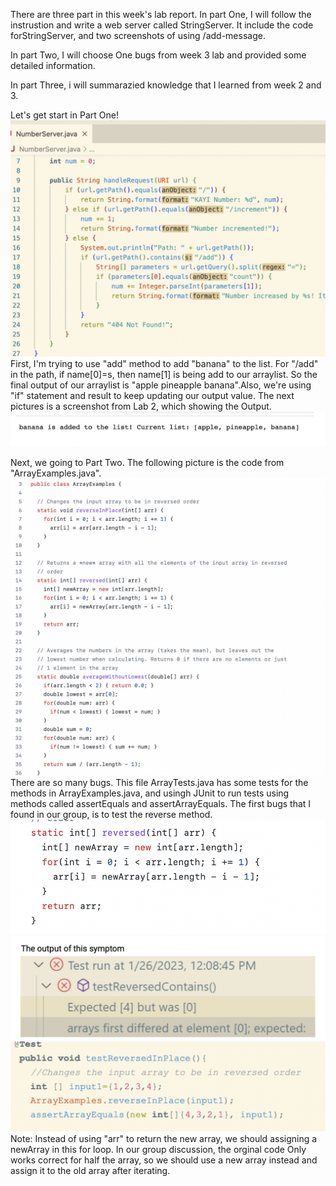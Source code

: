 There are three part in this week's lab report. 
In part One, I will follow the instrustion and write a web server called StringServer. It include the code forStringServer, and two screenshots of using /add-message.

In part Two, I will choose One bugs from week 3 lab and provided some detailed information. 

In part Three, i will summarazied knowledge that I learned from week 2 and 3.

Let's get start in Part One! ![Image](pic10.png) First, I'm trying to use "add" method to add "banana" to the list. For "/add" in the path, 
if name[0]=s, then name[1] is being add to our arraylist. So the final output of our arraylist is "apple pineapple banana".Also, we're using "if" statement and result to keep updating our output value. 
The next pictures is a screenshot from Lab 2, which showing the Output. 
![Image](pic11.png)

Next, we going to Part Two. The following picture is the code from "ArrayExamples.java". 
![Image](pic12.png)
There are so many bugs. This file ArrayTests.java has some tests for the methods in ArrayExamples.java, and usingh JUnit to run tests using methods called assertEquals and assertArrayEquals.
The first bugs that I found in our group, is to test the reverse method. 
![Image](pic13.png)
![Image](pic14.png)
![Image](pic15.png)
Note: Instead of using "arr" to return the new array, we should assigning a newArray in this for loop. In our group discussion, the orginal code Only works correct for half the array, so we should use a new array instead and assign it to the old array after iterating. 
